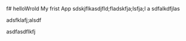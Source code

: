 f# helloWrold
My frist App
sdskjflkasdjfld;fladskfja;lsfja;l
a
sdfalkdfjlas

adsfklafj;alsdf

asdfasdflkfj
